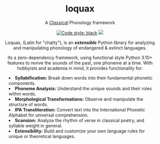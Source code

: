 <h1 align="center">loquax</h1>
<p align="center">
</p>
<p align="center">A <i><a href="https://en.wikipedia.org/wiki/Classical_antiquity" target="_blank">Classical</a></i> Phonology framework</p>
<p align="center">
  <a href="https://github.com/psf/black"><img alt="Code style: black" src="https://img.shields.io/badge/code%20style-black-000000.svg"></a>
  <a href="https://codecov.io/gh/mattlianje/loquax" >
    <img src="https://codecov.io/gh/mattlianje/loquax/branch/main/graph/badge.svg?token=EBMEFP40QL"/>
  </a>
</p>

<p align="center">
Loquax, (Latin for "chatty"), is an <b><i>extensible</i></b> Python library for analyzing and manipulating phonology of endangered & extinct languages. 
</p>

<p align="center">
Its a zero-dependency framework, using functional style Python 3.10+ features to revive the sounds of the past, one phoneme at a time. With hobbyists and academia in mind, it provides functionality for:
</p>

<ul style="list-style-position:inside; text-align:left">
  <li><b>Syllabification:</b> Break down words into their fundamental phonetic components.</li>
  <li><b>Phoneme Analysis:</b> Understand the unique sounds and their roles within words.</li>
  <li><b>Morphological Transformations:</b> Observe and manipulate the structure of words.</li>
  <li><b>IPA Transliteration:</b> Convert text into the International Phonetic Alphabet for universal comprehension.</li>
  <li><b>Scansion:</b> Analyze the rhythm of verse in classical poetry, and syllable weight in general.</li>
  <li><b>Extensibility:</b> Build and customize your own language rules for unique or theoretical languages.</li>
</ul>

</div>

